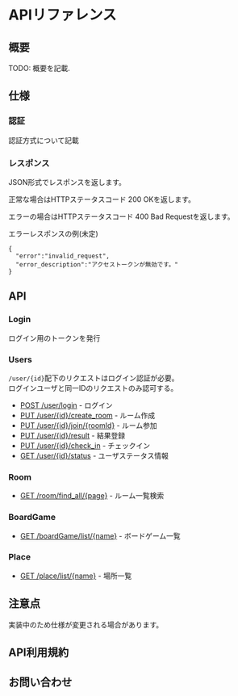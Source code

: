 # APIリファレンス

## 概要
TODO: 概要を記載.

## 仕様

### 認証

認証方式について記載


### レスポンス

JSON形式でレスポンスを返します。

正常な場合はHTTPステータスコード 200 OKを返します。

エラーの場合はHTTPステータスコード 400 Bad Requestを返します。

エラーレスポンスの例(未定)

```
{
  "error":"invalid_request",
  "error_description":"アクセストークンが無効です。"
}
```

## API

### Login

ログイン用のトークンを発行

### Users

`/user/{id}`配下のリクエストはログイン認証が必要。  
ログインユーザと同一IDのリクエストのみ認可する。  

* [POST /user/login](user/login.md) - ログイン
* [PUT /user/{id}/create_room](user/user_id_create_room.md) - ルーム作成
* [PUT /user/{id}/join/{roomId}]() - ルーム参加
* [PUT /user/{id}/result]() - 結果登録
* [PUT /user/{id}/check_in]() - チェックイン
* [GET /user/{id}/status]() - ユーザステータス情報


### Room

* [GET /room/find_all/{page}](room/room_find_all_page.md) - ルーム一覧検索

### BoardGame

* [GET /boardGame/list/{name}]() - ボードゲーム一覧

### Place

* [GET /place/list/{name}]() - 場所一覧

## 注意点

実装中のため仕様が変更される場合があります。

## API利用規約


## お問い合わせ

